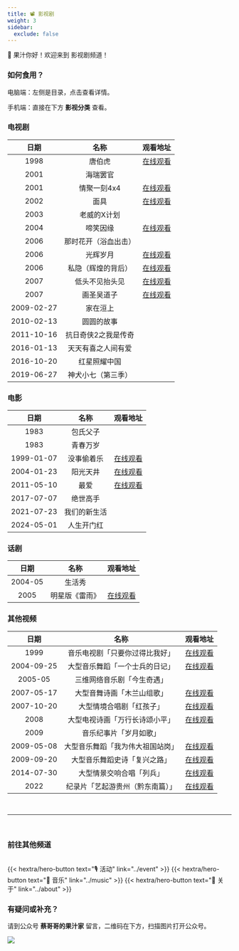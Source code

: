 ```yaml
---
title: 📽️ 影视剧
weight: 3
sidebar:
  exclude: false
---
```


🧃 果汁你好！欢迎来到 影视剧频道！

<!--more-->

### 如何食用？

电脑端：左侧是目录，点击查看详情。

手机端：直接在下方 **影视分类** 查看。

### 电视剧

|日期|名称|观看地址|
|:-----:|:-----:|:-----:|
|1998|唐伯虎|[在线观看](../film/1998/)|
|2001|海瑞罢官||
|2001|情聚一刻4x4|[在线观看](https://mp.weixin.qq.com/s/jLc2Mf2XnBsICqyln-_V4Q)|
|2002|面具|[在线观看](../film/2002/)|
|2003|老威的X计划||
|2004|啼笑因缘|[在线观看](https://mp.weixin.qq.com/s/WVpE94fanQj-qviKphlYtw)|
|2006|那时花开（浴血出击）||
|2006|光辉岁月|[在线观看](https://mp.weixin.qq.com/mp/appmsgalbum?action=getalbum&__biz=MzkyODc5OTQxOA==&scene=1&album_id=3718822833745526786&count=3#wechat_redirect)|
|2006|私隐（辉煌的背后）|[在线观看](https://mp.weixin.qq.com/mp/appmsgalbum?action=getalbum&__biz=MzkyODc5OTQxOA==&scene=1&album_id=3823088175189327874&count=3#wechat_redirect)|
|2007|低头不见抬头见|[在线观看](../film/2007-1/)|
|2007|画圣吴道子|[在线观看](../film/2007-2/)|
|2009-02-27|家在洹上||
|2010-02-13|圆圆的故事||
|2011-10-16|抗日奇侠2之我是传奇||
|2016-01-13|天天有喜之人间有爱||
|2016-10-20|红星照耀中国||
|2019-06-27|神犬小七（第三季）||


### 电影

|日期|名称|观看地址|
|:-----:|:-----:|:-----:|
|1983|包氏父子||
|1983|青春万岁||
|1999-01-07|没事偷着乐|[在线观看](https://mp.weixin.qq.com/s/opAu23rhs3f2LA04DCR6NQ)|
|2004-01-23|阳光天井|[在线观看](../film/2004/)|
|2011-05-10|最爱|[在线观看](https://mp.weixin.qq.com/s/tT7UgcgV2nxku2QQiZdr6Q)|
|2017-07-07|绝世高手||
|2021-07-23|我们的新生活||
|2024-05-01|人生开门红||

### 话剧

|日期|名称|观看地址|
|:-----:|:-----:|:-----:|
|2004-05|生活秀||
|2005|明星版《雷雨》|[在线观看](../film/2005/)|

### 其他视频

|日期|名称|观看地址|
|:-----:|:-----:|:-----:|
|1999|音乐电视剧「只要你过得比我好」|[在线观看](../film/1999/)|
|2004-09-25|大型音乐舞蹈「一个士兵的日记」|[在线观看](../film/20040925/)|
|2005-05|三维网络音乐剧「今生奇遇」||
|2007-05-17|大型音舞诗画「木兰山组歌」|[在线观看](../film/20070517/)|
|2007-10-20|大型情境合唱剧「红孩子」|[在线观看](../film/20071020/)|
|2008|大型电视诗画「万行长诗颂小平」|[在线观看](../film/2008/)|
|2009|音乐纪事片「岁月如歌」||
|2009-05-08|大型音乐舞蹈「我为伟大祖国站岗」|[在线观看](../film/20090508/)|
|2009-09-20|大型音乐舞蹈史诗「复兴之路」|[在线观看](../film/20090920/)|
|2014-07-30|大型情景交响合唱「列兵」|[在线观看](../film/20140730/)|
|2022|纪录片「艺起游贵州（黔东南篇）」|[在线观看](../film/2022/)|

<br>
<hr>
<br>

### 前往其他频道
<br>
{{< hextra/hero-button text="🎙️ 活动" link="../event" >}}
<!-- {{< hextra/hero-button text="📺 电视节目" link="../show" >}} -->
{{< hextra/hero-button text="🎻 音乐" link="../music" >}}
<!-- {{< hextra/hero-button text="📚 文章" link="../article" >}} -->
{{< hextra/hero-button text="👋 关于" link="../about" >}}

### 有疑问或补充？

请到公众号  **蔡哥哥的果汁家**  留言，二维码在下方，扫描图片打开公众号。

<img src="../qrcode.jpg">